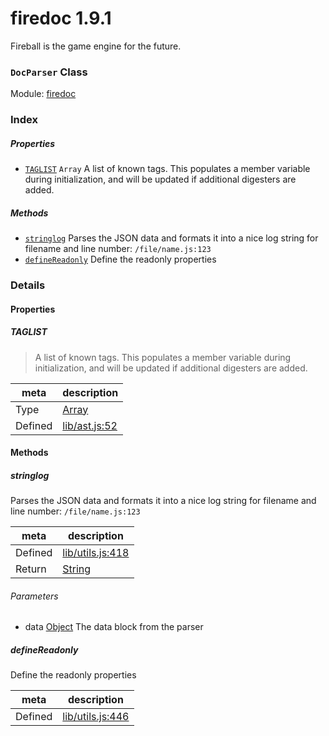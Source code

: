 
# firedoc 1.9.1

Fireball is the game engine for the future.

### `DocParser` Class



Module: [firedoc](../modules/firedoc.md)






### Index

##### Properties

  - [`TAGLIST`](#property-taglist) `Array` A list of known tags.  This populates a member variable
during initialization, and will be updated if additional
digesters are added.



##### Methods

  - [`stringlog`](#method-stringlog) Parses the JSON data and formats it into a nice log string for
filename and line number: `/file/name.js:123`
  - [`defineReadonly`](#method-definereadonly) Define the readonly properties





### Details


#### Properties


##### TAGLIST

> A list of known tags.  This populates a member variable
during initialization, and will be updated if additional
digesters are added.

| meta | description |
|------|-------------|
| Type | <a href="https://developer.mozilla.org/en/JavaScript/Reference/Global_Objects/Array" class="crosslink external" target="_blank">Array</a> |
| Defined | [lib/ast.js:52](../files/lib_ast.js.md#l52) |






<!-- Method Block -->
#### Methods


##### stringlog

Parses the JSON data and formats it into a nice log string for
filename and line number: `/file/name.js:123`

| meta | description |
|------|-------------|
| Defined | [lib/utils.js:418](../files/lib_utils.js.md#l418) |
| Return 		 | <a href="https://developer.mozilla.org/en/JavaScript/Reference/Global_Objects/String" class="crosslink external" target="_blank">String</a> 

###### Parameters
- data <a href="https://developer.mozilla.org/en/JavaScript/Reference/Global_Objects/Object" class="crosslink external" target="_blank">Object</a> The data block from the parser


##### defineReadonly

Define the readonly properties

| meta | description |
|------|-------------|
| Defined | [lib/utils.js:446](../files/lib_utils.js.md#l446) |




